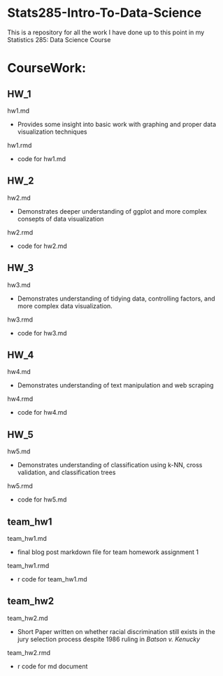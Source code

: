 # Stats285-Intro-To-Data-Science

This is a repository for all the work I have done up to this point in my Statistics 285: Data Science Course


# CourseWork:

## HW_1
hw1.md
  + Provides some insight into basic work with graphing and proper data visualization techniques

hw1.rmd
  + code for hw1.md

## HW_2
hw2.md
  + Demonstrates deeper understanding of ggplot and more complex consepts of data visualization

hw2.rmd
  + code for hw2.md

## HW_3

hw3.md
  + Demonstrates understanding of tidying data, controlling factors, and more complex data visualization.

hw3.rmd
  + code for hw3.md

## HW_4

hw4.md
  + Demonstrates understanding of text manipulation and web scraping

hw4.rmd
  + code for hw4.md
  
 ## HW_5

hw5.md
  + Demonstrates understanding of classification using k-NN, cross validation, and classification trees

hw5.rmd
  + code for hw5.md
  

## team_hw1

team_hw1.md
  + final blog post markdown file for team homework assignment 1

team_hw1.rmd
  + r code for team_hw1.md
  
## team_hw2 

team_hw2.md
  + Short Paper written on whether racial discrimination still exists in the jury selection process despite 1986 ruling in *Batson v. Kenucky*

team_hw2.rmd
  + r code for md document
